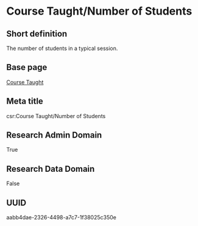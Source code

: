 # Course Taught/Number of Students
## Short definition
The number of students in a typical session.
## Base page
[Course Taught](../../Objects/Course%20Taught.md)
## Meta title
csr:Course Taught/Number of Students
## Research Admin Domain
True
## Research Data Domain
False
## UUID
aabb4dae-2326-4498-a7c7-1f38025c350e
